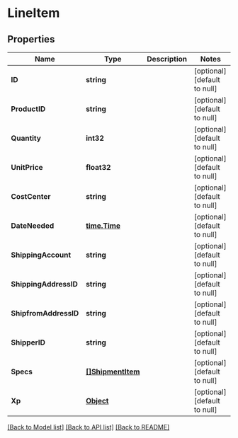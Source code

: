 # LineItem

## Properties
Name | Type | Description | Notes
------------ | ------------- | ------------- | -------------
**ID** | **string** |  | [optional] [default to null]
**ProductID** | **string** |  | [optional] [default to null]
**Quantity** | **int32** |  | [optional] [default to null]
**UnitPrice** | **float32** |  | [optional] [default to null]
**CostCenter** | **string** |  | [optional] [default to null]
**DateNeeded** | [**time.Time**](time.Time.md) |  | [optional] [default to null]
**ShippingAccount** | **string** |  | [optional] [default to null]
**ShippingAddressID** | **string** |  | [optional] [default to null]
**ShipfromAddressID** | **string** |  | [optional] [default to null]
**ShipperID** | **string** |  | [optional] [default to null]
**Specs** | [**[]ShipmentItem**](ShipmentItem.md) |  | [optional] [default to null]
**Xp** | [**Object**](object.md) |  | [optional] [default to null]

[[Back to Model list]](../README.md#documentation-for-models) [[Back to API list]](../README.md#documentation-for-api-endpoints) [[Back to README]](../README.md)


